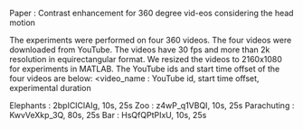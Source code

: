 Paper : Contrast enhancement for 360 degree vid-eos considering the head motion



The experiments were performed on four 360 videos.
The four videos were downloaded from YouTube.
The videos have 30 fps and more than 2k resolution in equirectangular format. We resized the videos to 2160x1080 for experiments in MATLAB.
The YouTube ids and start time offset of the four videos are below:
<video_name : YouTube id, start time offset, experimental duration

Elephants : 2bpICIClAIg, 10s, 25s 
Zoo : z4wP_q1VBQI, 10s, 25s
Parachuting : KwvVeXkp_3Q, 80s, 25s
Bar : HsQfQPtPIxU, 10s, 25s
